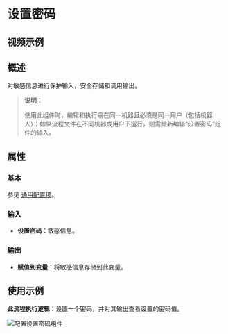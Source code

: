 # 设置密码

## 视频示例

## 概述

对敏感信息进行保护输入，安全存储和调用输出。

>**说明**：
>
>使用此组件时，编辑和执行需在同一机器且必须是同一用户（包括机器人）；如果流程文件在不同机器或用户下运行，则需重新编辑“设置密码”组件的输入。

## 属性

### 基本

参见 [通用配置项](../Appendix/CommonConfigurationItems.md)。

### 输入

- **设置密码**：敏感信息。

### 输出

- **赋值到变量**：将敏感信息存储到此变量。

## 使用示例

**此流程执行逻辑**：设置一个密码，并对其输出查看设置的密码值。

![配置设置密码组件](https://docimages.blob.core.chinacloudapi.cn/images/Activities/setPassword-2.png)
